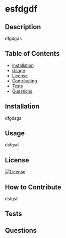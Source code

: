# esfdgdf

  ## Description
  
  dfgdgds
  
  ## Table of Contents
  
  - [Installation](#installation)
  - [Usage](#usage)
  - [License](#license)
  - [Contributing](#how-to-contribute)
  - [Tests](#tests)
  - [Questions](#questions)
  
  ## Installation 
  
  dfgdsgs
  
  ## Usage
  
  dsfgsd
  
  ## License

  [![License](https://img.shields.io/badge/License-Apache%202.0-blue.svg)](https://opensource.org/licenses/Apache-2.0)
  
  ## How to Contribute
  
  dsfgsf
  
  ## Tests
  
  ## Questions

